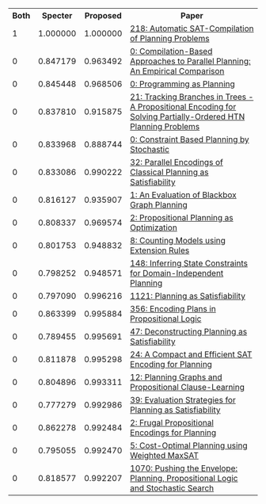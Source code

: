<html><table><tr>
<th>Both</th>
<th>Specter</th>
<th>Proposed</th>
<th>Paper</th>
</tr>
<tr>
<td>1</td>
<td>1.000000</td>
<td>1.000000</td>
<td><a href="https://www.semanticscholar.org/paper/4305ed3bb15e1622dcee2676c2473511ce2e360f">218: Automatic SAT-Compilation of Planning Problems</a></td>
</tr>
<tr>
<td>0</td>
<td>0.847179</td>
<td>0.963492</td>
<td><a href="https://www.semanticscholar.org/paper/ea3ac0a3f15719cbf1e9737f094ad23dd8ec5fcd">0: Compilation-Based Approaches to Parallel Planning: An Empirical Comparison</a></td>
</tr>
<tr>
<td>0</td>
<td>0.845448</td>
<td>0.968506</td>
<td><a href="https://www.semanticscholar.org/paper/ddf5190a19cb568c01956acf7296828b580ecf6f">0: Programming as Planning</a></td>
</tr>
<tr>
<td>0</td>
<td>0.837810</td>
<td>0.915875</td>
<td><a href="https://www.semanticscholar.org/paper/d628f2d4b809e3f29978362225951f328f04d03c">21: Tracking Branches in Trees - A Propositional Encoding for Solving Partially-Ordered HTN Planning Problems</a></td>
</tr>
<tr>
<td>0</td>
<td>0.833968</td>
<td>0.888744</td>
<td><a href="https://www.semanticscholar.org/paper/2c2ea5a8e3a27f6d4656960b6d768d7c49cdc2c9">0: Constraint Based Planning by Stochastic</a></td>
</tr>
<tr>
<td>0</td>
<td>0.833086</td>
<td>0.990222</td>
<td><a href="https://www.semanticscholar.org/paper/8d8f3cc36b9665208dbb99268508ad7de5746ea6">32: Parallel Encodings of Classical Planning as Satisfiability</a></td>
</tr>
<tr>
<td>0</td>
<td>0.816127</td>
<td>0.935907</td>
<td><a href="https://www.semanticscholar.org/paper/ce12373ec38b86bd86666b85f99333b9bcc99349">1: An Evaluation of Blackbox Graph Planning</a></td>
</tr>
<tr>
<td>0</td>
<td>0.808337</td>
<td>0.969574</td>
<td><a href="https://www.semanticscholar.org/paper/9ad74e01ca81c419cb2a7086a8a47ac93d53e532">2: Propositional Planning as Optimization</a></td>
</tr>
<tr>
<td>0</td>
<td>0.801753</td>
<td>0.948832</td>
<td><a href="https://www.semanticscholar.org/paper/be33705003593785b296951933fce33eaa3c3ad5">8: Counting Models using Extension Rules</a></td>
</tr>
<tr>
<td>0</td>
<td>0.798252</td>
<td>0.948571</td>
<td><a href="https://www.semanticscholar.org/paper/aad32792166faff9da4fcae04d04d319225c72b4">148: Inferring State Constraints for Domain-Independent Planning</a></td>
</tr>
<tr>
<td>0</td>
<td>0.797090</td>
<td>0.996216</td>
<td><a href="https://www.semanticscholar.org/paper/5218c8b2f990b1b9bccb9306fa122369573b96af">1121: Planning as Satisfiability</a></td>
</tr>
<tr>
<td>0</td>
<td>0.863399</td>
<td>0.995884</td>
<td><a href="https://www.semanticscholar.org/paper/ab395d9196c699596b5a6386c85982f284a3586b">356: Encoding Plans in Propositional Logic</a></td>
</tr>
<tr>
<td>0</td>
<td>0.789455</td>
<td>0.995691</td>
<td><a href="https://www.semanticscholar.org/paper/3b40972fba78521222693c2f8e4decc2bd96fd00">47: Deconstructing Planning as Satisfiability</a></td>
</tr>
<tr>
<td>0</td>
<td>0.811878</td>
<td>0.995298</td>
<td><a href="https://www.semanticscholar.org/paper/d54672b3166f9a43939a54f6a56aca277b8a6107">24: A Compact and Efficient SAT Encoding for Planning</a></td>
</tr>
<tr>
<td>0</td>
<td>0.804896</td>
<td>0.993311</td>
<td><a href="https://www.semanticscholar.org/paper/ef2843f727941ba3ad9e6515a97c3b94f696b785">12: Planning Graphs and Propositional Clause-Learning</a></td>
</tr>
<tr>
<td>0</td>
<td>0.777279</td>
<td>0.992986</td>
<td><a href="https://www.semanticscholar.org/paper/a11da503f06350fc8ddae3751c7526ce4b656ba4">39: Evaluation Strategies for Planning as Satisfiability</a></td>
</tr>
<tr>
<td>0</td>
<td>0.862278</td>
<td>0.992484</td>
<td><a href="https://www.semanticscholar.org/paper/ca1ac8ea00b16f075ef378dc80be29b6299cafa0">2: Frugal Propositional Encodings for Planning</a></td>
</tr>
<tr>
<td>0</td>
<td>0.795055</td>
<td>0.992470</td>
<td><a href="https://www.semanticscholar.org/paper/57a3144b0855929e4408bd4dc376f19d9b906e75">5: Cost-Optimal Planning using Weighted MaxSAT</a></td>
</tr>
<tr>
<td>0</td>
<td>0.818577</td>
<td>0.992207</td>
<td><a href="https://www.semanticscholar.org/paper/141c77b1d82bcae04a293c972cea02502e181dba">1070: Pushing the Envelope: Planning, Propositional Logic and Stochastic Search</a></td>
</tr>
</table></html>
